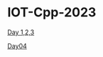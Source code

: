 # IOT-Cpp-2023
 
[Day 1,2,3](https://github.com/hun2mung/IOT-Cpp-2023/tree/main/Day1%2C2%2C3)

[Day04](https://github.com/hun2mung/IOT-Cpp-2023/tree/main/Day04)
